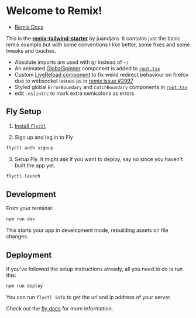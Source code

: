 # Welcome to Remix!

- [Remix Docs](https://remix.run/docs)

This is the [**remix-tailwind-starter**](https://github.com/juandjara/remix-tailwind-starter) by juandjara. It contains just the basic remix example but with some conventions I like better, some fixes and some tweaks and touches.

* Absolute imports are used with `@/` instead of `~/`
* An animated [GlobalSpinner](./app/components/GlobalSpiner.tsx) component is added to [`root.tsx`](./app/root.tsx)
* Custom [LiveReload component](./app/components/LiveReload.tsx) to fix weird redirect behaviour on firefox due to websocket issues as in [remix issue #2997](https://github.com/remix-run/remix/issues/2997)
* Styled global `ErrorBoundary` and `CatchBoundary` components in [`root.tsx`](./app/root.tsx)
* edit `.eslintrc` to mark extra semicolons as errors

## Fly Setup

1. [Install `flyctl`](https://fly.io/docs/getting-started/installing-flyctl/)

2. Sign up and log in to Fly

```sh
flyctl auth signup
```

3. Setup Fly. It might ask if you want to deploy, say no since you haven't built the app yet.

```sh
flyctl launch
```

## Development

From your terminal:

```sh
npm run dev
```

This starts your app in development mode, rebuilding assets on file changes.

## Deployment

If you've followed the setup instructions already, all you need to do is run this:

```sh
npm run deploy
```

You can run `flyctl info` to get the url and ip address of your server.

Check out the [fly docs](https://fly.io/docs/getting-started/node/) for more information.
